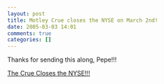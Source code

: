 ```yaml
---
layout: post
title: Motley Crue closes the NYSE on March 2nd!
date: 2005-03-03 14:01
comments: true
categories: []
---
```

Thanks for sending this along, Pepe!!!

<a href="http://story.news.yahoo.com/news?tmpl=story2&u=/050303/ids_photos_en/r2568369100.jpg">The Crue Closes the NYSE!!!</a>

<img src="http://us.news1.yimg.com/us.yimg.com/p/rids/20050303/i/r2568369100.jpg" title="" border="0">
